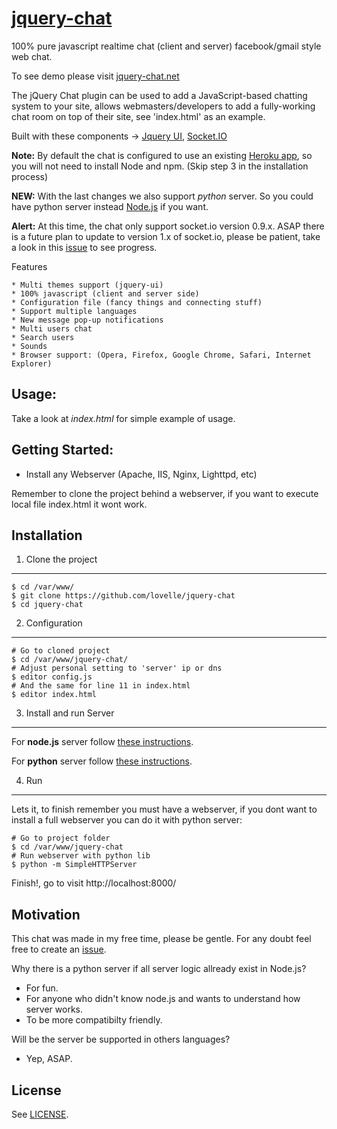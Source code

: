 [jquery-chat](http://jquery-chat.net/)
===

100% pure javascript realtime chat (client and server) facebook/gmail style web chat.

To see demo please visit [jquery-chat.net](http://jquery-chat.net)

The jQuery Chat plugin can be used to add a JavaScript-based chatting system to your site, 
allows webmasters/developers to add a fully-working chat room on top of their site, see 'index.html' as an example.

Built with these components -> [Jquery UI](http://jqueryui.com/), [Socket.IO](http://socket.io/)

**Note:** By default the chat is configured to use an existing [Heroku app](http://jquery-chat.herokuapp.com/socket.io), so you will not need to install Node and npm.
(Skip step 3 in the installation process)

**NEW:** With the last changes we also support *python* server.
So you could have python server instead [Node.js](http://nodejs.org/) if you want.

**Alert:** At this time, the chat only support socket.io version 0.9.x.
ASAP there is a future plan to update to version 1.x of socket.io, please be patient,
take a look in this [issue](https://github.com/lovelle/jquery-chat/issues/25) to see progress.


Features

	* Multi themes support (jquery-ui)
	* 100% javascript (client and server side)
	* Configuration file (fancy things and connecting stuff)
	* Support multiple languages
	* New message pop-up notifications
	* Multi users chat
	* Search users
	* Sounds 
	* Browser support: (Opera, Firefox, Google Chrome, Safari, Internet Explorer)


Usage:
---

Take a look at *index.html* for simple example of usage.


Getting Started:
---

* Install any Webserver (Apache, IIS, Nginx, Lighttpd, etc)

Remember to clone the project behind a webserver, if you want to execute local file index.html it wont work.


Installation
---

1. Clone the project
---

	$ cd /var/www/
	$ git clone https://github.com/lovelle/jquery-chat
	$ cd jquery-chat

2. Configuration
---

	# Go to cloned project
	$ cd /var/www/jquery-chat/
	# Adjust personal setting to 'server' ip or dns
	$ editor config.js
	# And the same for line 11 in index.html
	$ editor index.html

3. Install and run Server
---

For **node.js** server follow [these instructions](https://github.com/lovelle/jquery-chat/blob/master/server/node/README.md).

For **python** server follow [these instructions](https://github.com/lovelle/jquery-chat/blob/master/server/python/README.md).


4. Run
---

Lets it, to finish remember you must have a webserver, if you dont want to install a full webserver you can do it with python server:

	# Go to project folder
	$ cd /var/www/jquery-chat
	# Run webserver with python lib
	$ python -m SimpleHTTPServer

Finish!, go to visit http://localhost:8000/


Motivation
---
This chat was made in my free time, please be gentle.
For any doubt feel free to create an [issue](https://github.com/lovelle/jquery-chat/issues).

Why there is a python server if all server logic allready exist in Node.js?

* For fun.
* For anyone who didn't know node.js and wants to understand how server works.
* To be more compatibilty friendly.

Will be the server be supported in others languages?

* Yep, ASAP.


License
---

See [LICENSE](https://github.com/lovelle/jquery-chat/blob/master/LICENSE).
